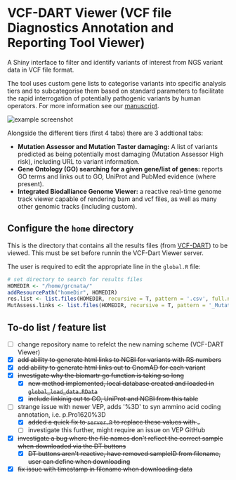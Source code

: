 # VCF-DART Viewer (VCF file Diagnostics Annotation and Reporting Tool Viewer)
A Shiny interface to filter and identify variants of interest from NGS variant data in VCF file format.

The tool uses custom gene lists to categorise variants into specific analysis tiers and to subcategorise them based on standard parameters to facilitate the rapid interrogation of potentially pathogenic variants by human operators. For more information see our [manuscript](https://www.authorea.com/users/21564/articles/298265-a-customisable-scripting-system-for-identification-and-filtration-of-clinically-relevant-genetic-variants-in-whole-exome-or-large-gene-panel-data#).

![example screenshot](example_screenshot.png)

Alongside the different tiers (first 4 tabs) there are 3 addtional tabs:

  - **Mutation Assessor and Mutation Taster damaging:** A list of variants predicted as being potentially most damaging (Mutation Assessor High risk), including URL to variant information.
  - **Gene Ontology (GO) searching for a given gene/list of genes:** reports GO terms and links out to GO, UniProt and PubMed evidence (where present).
  - **Integrated Biodalliance Genome Viewer:** a reactive real-time genome track viewer capable of rendering bam and vcf files, as well as many other genomic tracks (including custom).

## Configure the `home` directory

This is the directory that contains all the results files (from [VCF-DART](https://github.com/sirselim/diagnostics_exome_reporting)) to be viewed. This must be set before runnin the VCF-Dart Viewer server.

The user is required to edit the appropriate line in the `global.R` file:

```R
# set directory to search for results files
HOMEDIR <- "/home/grcnata/"
addResourcePath("homeDir", HOMEDIR)
res.list <- list.files(HOMEDIR, recursive = T, pattern = '.csv', full.names = T)
MutAssess.links <- list.files(HOMEDIR, recursive = T, pattern = '_MutationAssessor_links_', full.names = T)
```

## To-do list / feature list

  - [ ] change repository name to refelct the new naming scheme (VCF-DART Viewer)
  - [x] ~~add ability to generate html links to NCBI for variants with RS numbers~~
  - [x] ~~add ability to generate html links out to GnomAD for each variant~~
  - [x] ~~investigate why the biomartr go function is taking so long~~
    + [x] ~~new method implemented, local database created and loaded in `global_load_data.RData`~~
    + [x] ~~include linkinig out to GO, UniProt and NCBI from this table~~
  - [ ] strange issue with newer VEP, adds '%3D' to syn ammino acid coding annotation, i.e. p.Pro1620%3D
    + [x] ~~added a quick fix to `server.R` to replace these values with `.`~~
    + [ ] investigate this further, might require an issue on VEP GitHub
  - [x] ~~investigate a bug where the file names don't reflect the correct sample when downloaded via the DT buttons~~
    + [x] ~~DT buttons aren't reactive, have removed sampleID from filename, user can define when downloading~~
  - [x] ~~fix issue with timestamp in filename when downloading data~~